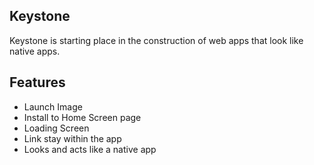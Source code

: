 ## Keystone

Keystone is starting place in the construction of web apps that look like native apps.

## Features
 * Launch Image
 * Install to Home Screen page
 * Loading Screen
 * Link stay within the app
 * Looks and acts like a native app
